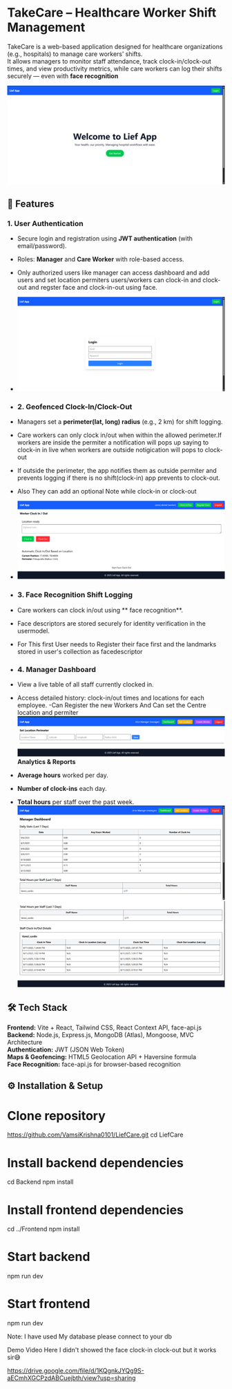 # TakeCare – Healthcare Worker Shift Management

TakeCare is a web-based application designed for healthcare organizations (e.g., hospitals) to manage care workers’ shifts.  
It allows managers to monitor staff attendance, track clock-in/clock-out times, and view productivity metrics, while care workers can log their shifts securely — even with **face recognition**

![image_alt](https://github.com/VamsiKrishna0101/LiefCare/blob/67c5d2c13b002ca87cf96d0077234a7559fc02fe/home-1.png)

## 🚀 Features

### 1. **User Authentication**
- Secure login and registration using **JWT authentication** (with email/password).
- Roles: **Manager** and **Care Worker** with role-based access.
- Only authorized users like manager can access dashboard and add users and set location permiters users/workers  can clock-in and clock-out and regster face and clock-in-out using face.
- ![image_alt](https://github.com/VamsiKrishna0101/LiefCare/blob/b871fd10db7f34a46a76b07ea8514f55a22cedd8/login.png)

- ### 2. **Geofenced Clock-In/Clock-Out**
- Managers set a **perimeter(lat, long)  radius** (e.g., 2 km) for shift logging.
- Care workers can only clock in/out when within the allowed perimeter.If workers are inside the permiter a notification will pops up saying to clock-in in live when workers are outside notigication will pops to      clock-out
- If outside the perimeter, the app notifies them as outside permiter and prevents logging if there is no shift(clock-in) app prevents to clock-out.
- Also They can add an optional Note while clock-in or clock-out
- ![image_alt](https://github.com/VamsiKrishna0101/LiefCare/blob/db817429eeb21bc82ca58d423c8db05d7a483c62/wrk-2.png)

- ### 3. **Face Recognition Shift Logging**
- Care workers can clock in/out using ** face recognition**.
- Face descriptors are stored securely for identity verification in the usermodel.
- For This first User needs to Register their face first and the landmarks stored in user's collection as facedescriptor

- ### 4. **Manager Dashboard**
- View a live table of all staff currently clocked in.
- Access detailed history: clock-in/out times and locations for each employee.
-Can Register the new Workers And Can set the Centre location and permiter
![image_alt](https://github.com/VamsiKrishna0101/LiefCare/blob/c928c6809e6635e141e4e8113771ad2ccc8db6c4/setlc.png)
  **Analytics & Reports**
- **Average hours** worked per day.
- **Number of clock-ins** each day.
- **Total hours** per staff over the past week.
![image_alt](https://github.com/VamsiKrishna0101/LiefCare/blob/e087c75444bd555e0a1530feab5fef57d945c822/admin-1.png)
![image_alt](https://github.com/VamsiKrishna0101/LiefCare/blob/e087c75444bd555e0a1530feab5fef57d945c822/admin-2.png)
## 🛠 Tech Stack
**Frontend:** Vite + React, Tailwind CSS, React Context API, face-api.js  
**Backend:** Node.js, Express.js, MongoDB (Atlas), Mongoose, MVC Architecture  
**Authentication:** JWT (JSON Web Token)  
**Maps & Geofencing:** HTML5 Geolocation API + Haversine formula  
**Face Recognition:** face-api.js for browser-based recognition  


## ⚙️ Installation & Setup

# Clone repository
https://github.com/VamsiKrishna0101/LiefCare.git
cd LiefCare

# Install backend dependencies
cd Backend
npm install

# Install frontend dependencies
cd ../Frontend
npm install

# Start backend
npm run dev

# Start frontend
npm run dev

Note: I have used My database please connect to your db

Demo Video
Here I didn't showed the face clock-in clock-out but it works sir😅

https://drive.google.com/file/d/1KQgnkJYQg9S-aECmhXGCPzdABCuejbth/view?usp=sharing


